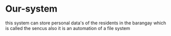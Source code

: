 # Our-system
this system can store personal data's of the residents in the barangay which is called the sencus also it is an automation of a file system
